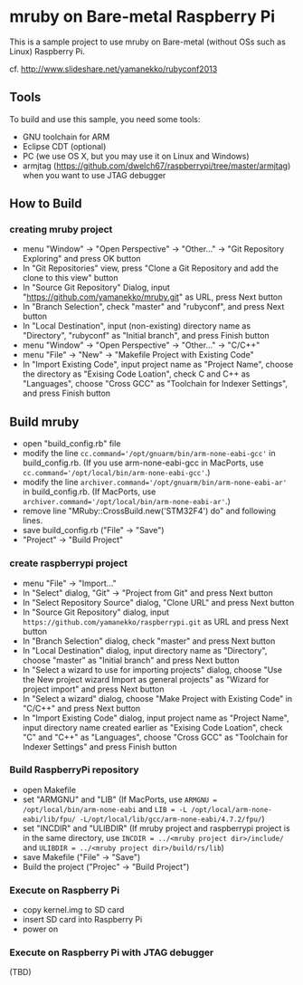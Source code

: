 # mruby on Bare-metal Raspberry Pi

This is a sample project to use mruby on Bare-metal (without OSs such as Linux) Raspberry Pi.

cf. http://www.slideshare.net/yamanekko/rubyconf2013

## Tools

To build and use this sample, you need some tools:

- GNU toolchain for ARM
- Eclipse CDT (optional)
- PC (we use OS X, but you may use it on Linux and Windows)
- armjtag (https://github.com/dwelch67/raspberrypi/tree/master/armjtag) when you want to use JTAG debugger

## How to Build

### creating mruby project

- menu "Window" -> "Open Perspective" -> "Other..." -> "Git Repository Exploring" and press OK button
- In "Git Repositories" view, press "Clone a Git Repository and add the clone to this view" button
- In "Source Git Repository" Dialog, input "https://github.com/yamanekko/mruby.git" as URL, press Next button
- In "Branch Selection", check "master" and "rubyconf", and press Next button
- In "Local Destination", input (non-existing) directory name as "Directory", "rubyconf" as "Initial branch", and press Finish button
- menu "Window" -> "Open Perspective" -> "Other..." -> "C/C++"
- menu "File" -> "New" -> "Makefile Project with Existing Code"
- In "Import Existing Code", input project name as "Project Name", choose the directory as "Exising Code Loation", check C and C++ as "Languages", choose "Cross GCC" as "Toolchain for Indexer Settings", and press Finish button

## Build mruby

- open "build_config.rb" file
- modify the line ``cc.command='/opt/gnuarm/bin/arm-none-eabi-gcc'`` in build_config.rb. (If you use arm-none-eabi-gcc in MacPorts, use ``cc.command='/opt/local/bin/arm-none-eabi-gcc'``.)
- modify the line ``archiver.command='/opt/gnuarm/bin/arm-none-eabi-ar'`` in build_config.rb. (If MacPorts, use ``archiver.command='/opt/local/bin/arm-none-eabi-ar'``.)
- remove line "MRuby::CrossBuild.new('STM32F4') do" and following lines.
- save build_config.rb ("File" -> "Save")
- "Project" -> "Build Project"


### create raspberrypi project

- menu "File" -> "Import..."
- In "Select" dialog, "Git" -> "Project from Git" and press Next button
- In "Select Repository Source" dialog, "Clone URL" and press Next button
- In "Source Git Repository" dialog, input ``https://github.com/yamanekko/raspberrypi.git`` as URL and press Next button
- In "Branch Selection" dialog, check "master" and press Next button
- In "Local Destination" dialog, input directory name as "Directory", choose "master" as "Initial branch" and press Next button
- In "Select a wizard to use for importing projects" dialog, choose "Use the New project wizard  Import as general projects" as "Wizard for project import" and press Next button
- In "Select a wizard" dialog, choose "Make Project with Existing Code" in "C/C++" and press Next button
- In "Import Existing Code" dialog, input project name as "Project Name", input directory name created earlier as "Exising Code Loation", check "C" and "C++" as "Languages", choose "Cross GCC" as "Toolchain for Indexer Settings" and press Finish button


### Build RaspberryPi repository

- open Makefile
- set "ARMGNU" and "LIB" (If MacPorts, use ``ARMGNU = /opt/local/bin/arm-none-eabi`` and ``LIB = -L /opt/local/arm-none-eabi/lib/fpu/ -L/opt/local/lib/gcc/arm-none-eabi/4.7.2/fpu/``)
- set "INCDIR" and "ULIBDIR" (If mruby project and raspberrypi project is in the same directory, use ``INCDIR = ../<mruby project dir>/include/`` and ``ULIBDIR = ../<mruby project dir>/build/rs/lib``)
-  save Makefile ("File" -> "Save")
- Build the project ("Projec" -> "Build Project")

### Execute on Raspberry Pi

- copy kernel.img to SD card
- insert SD card into Raspberry Pi
- power on

### Execute on Raspberry Pi with JTAG debugger

(TBD)




